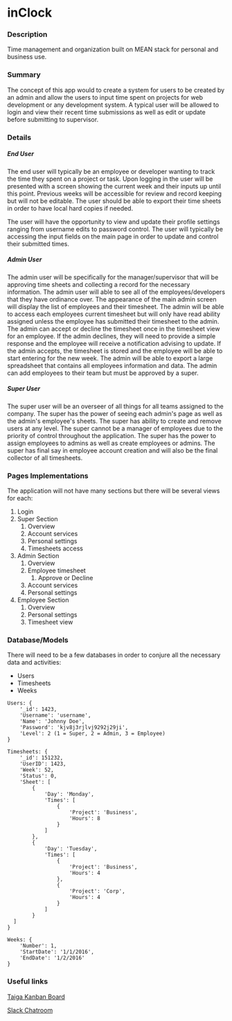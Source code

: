 # inClock

### Description
Time management and organization built on MEAN stack for personal and business use.

### Summary
The concept of this app would to create a system for users to be created by an admin and allow the users to input time spent on projects for web development or any development system. A typical user will be allowed to login and view their recent time submissions as well as edit or update before submitting to supervisor.

### Details
##### End User
The end user will typically be an employee or developer wanting to track the time they spent on a project or task. Upon logging in the user will be presented with a screen showing the current week and their inputs up until this point. Previous weeks will be accessible for review and record keeping but will not be editable. The user should be able to export their time sheets in order to have local hard copies if needed.

The user will have the opportunity to view and update their profile settings ranging from username edits to password control. The user will typically be accessing the input fields on the main page in order to update and control their submitted times.

##### Admin User
The admin user will be specifically for the manager/supervisor that will be approving time sheets and collecting a record for the necessary information. The admin user will able to see all of the employees/developers that they have ordinance over. The appearance of the main admin screen will display the list of employees and their timesheet. The admin will be able to access each employees current timesheet but will only have read ability assigned unless the employee has submitted their timesheet to the admin. The admin can accept or decline the timesheet once in the timesheet view for an employee. If the admin declines, they will need to provide a simple response and the employee will receive a notification advising to update. If the admin accepts, the timesheet is stored and the employee will be able to start entering for the new week. The admin will be able to export a large spreadsheet that contains all employees information and data. The admin can add employees to their team but must be approved by a super. 

##### Super User
The super user will be an overseer of all things for all teams assigned to the company. The super has the power of seeing each admin's page as well as the admin's employee's sheets. The super has ability to create and remove users at any level. The super cannot be a manager of employees due to the priority of control throughout the application. The super has the power to assign employees to admins as well as create employees or admins. The super has final say in employee account creation and will also be the final collector of all timesheets.

### Pages Implementations
The application will not have many sections but there will be several views for each:

1. Login
2. Super Section
	1. Overview
	2. Account services
	3. Personal settings
	4. Timesheets access
3. Admin Section
	1. Overview
	2. Employee timesheet
		1. Approve or Decline
	3. Account services
	4. Personal settings
4. Employee Section
	1. Overview
	2. Personal settings
	3. Timesheet view

### Database/Models
There will need to be a few databases in order to conjure all the necessary data and activities:
- Users
- Timesheets
- Weeks

```	
Users: {
	'_id': 1423,
	'Username': 'username',
	'Name': 'Johnny Doe',
	'Password': 'kjv8j3rjlvj9292j29ji',
	'Level': 2 (1 = Super, 2 = Admin, 3 = Employee)
}
```

```
Timesheets: {
	'_id': 151232,
	'UserID': 1423,
	'Week': 52,
	'Status': 0,
	'Sheet': [
		{
			'Day': 'Monday',
			'Times': [
				{
					'Project': 'Business',
					'Hours': 8
				}
			]
		},
		{
			'Day': 'Tuesday',
			'Times': [
				{
					'Project': 'Business',
					'Hours': 4
				},
				{
					'Project': 'Corp',
					'Hours': 4
				}
			]
		}
  ]
}
```
```
Weeks: {
	'Number': 1,
	'StartDate': '1/1/2016',
	'EndDate': '1/2/2016'
}
```

### Useful links
[Taiga Kanban Board](https://tree.taiga.io/project/b3kn-inclock-time-manager/kanban)

[Slack Chatroom](https://inclock.slack.com/messages/general/)

